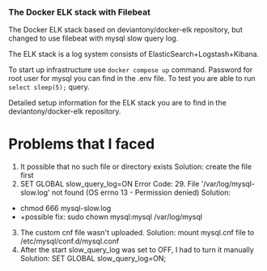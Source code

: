 ### The Docker ELK stack with Filebeat
The Docker ELK stack based on deviantony/docker-elk repository, but changed to use filebeat with mysql slow query log.

The ELK stack is a log system consists of ElasticSearch+Logstash+Kibana.

To start up infrastructure use `docker compose up` command.
Password for root user for mysql you can find in the .env file. To test you are able to run `select sleep(5);` query.

Detailed setup information for the ELK stack you are to find in the deviantony/docker-elk repository.

# Problems that I faced
1. It possible that no such file or directory exists
Solution: create the file first
2. SET GLOBAL slow_query_log=ON	Error Code: 29. File '/var/log/mysql-slow.log' not found (OS errno 13 - Permission denied)
Solution: 
- chmod 666 mysql-slow.log
- +possible fix: sudo chown mysql:mysql /var/log/mysql
3. The custom cnf file wasn't uploaded. 
Solution: mount mysql.cnf file to /etc/mysql/conf.d/mysql.conf
4. After the start slow_query_log was set to OFF, I had to turn it manually
Solution: SET GLOBAL slow_query_log=ON;